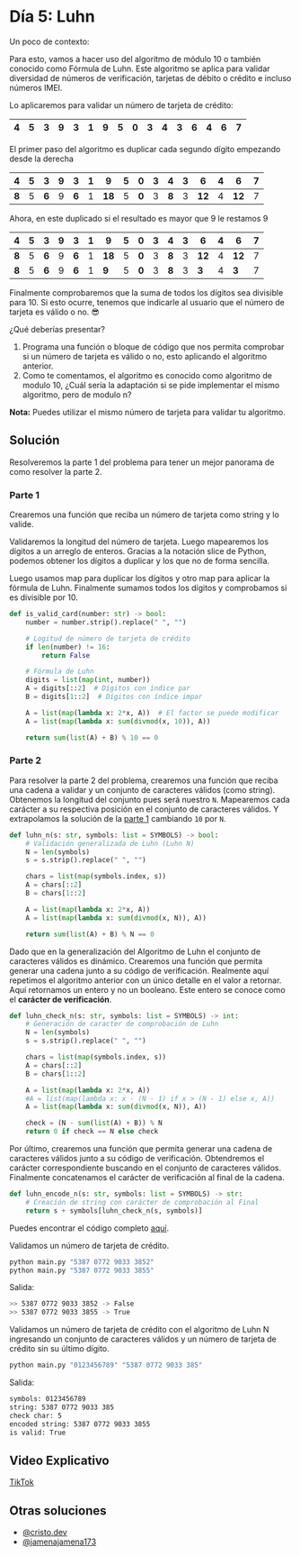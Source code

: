 # Día 5: Luhn

Un poco de contexto:

Para esto, vamos a hacer uso del algoritmo de módulo 10 o también conocido como Fórmula de Luhn. Este algoritmo se aplica para validar diversidad de números de verificación, tarjetas de débito o crédito e incluso números IMEI.

Lo aplicaremos para validar un número de tarjeta de crédito:

| 4   | 5   | 3   | 9   | 3   | 1   | 9   | 5   | 0   | 3   | 4   | 3   | 6   | 4   | 6   | 7   |
| --- | --- | --- | --- | --- | --- | --- | --- | --- | --- | --- | --- | --- | --- | --- | --- |

El primer paso del algoritmo es duplicar cada segundo dígito empezando desde la derecha

| 4     | 5   | 3     | 9   | 3     | 1   | 9      | 5   | 0     | 3   | 4     | 3   | 6      | 4   | 6      | 7   |
| ----- | --- | ----- | --- | ----- | --- | ------ | --- | ----- | --- | ----- | --- | ------ | --- | ------ | --- |
| **8** | 5   | **6** | 9   | **6** | 1   | **18** | 5   | **0** | 3   | **8** | 3   | **12** | 4   | **12** | 7   |

Ahora, en este duplicado si el resultado es mayor que 9 le restamos 9

| 4     | 5   | 3     | 9   | 3     | 1   | 9      | 5   | 0     | 3   | 4     | 3   | 6      | 4   | 6      | 7   |
| ----- | --- | ----- | --- | ----- | --- | ------ | --- | ----- | --- | ----- | --- | ------ | --- | ------ | --- |
| **8** | 5   | **6** | 9   | **6** | 1   | **18** | 5   | **0** | 3   | **8** | 3   | **12** | 4   | **12** | 7   |
| **8** | 5   | **6** | 9   | **6** | 1   | **9**  | 5   | **0** | 3   | **8** | 3   | **3**  | 4   | **3**  | 7   |

Finalmente comprobaremos que la suma de todos los dígitos sea divisible para 10. Si esto ocurre, tenemos que indicarle al usuario que el número de tarjeta es válido o no. 😎

¿Qué deberías presentar?

1. Programa una función o bloque de código que nos permita comprobar si un número de tarjeta es válido o no, esto aplicando el algoritmo anterior.
2. Como te comentamos, el algoritmo es conocido como algoritmo de modulo 10, ¿Cuál sería la adaptación si se pide implementar el mismo algoritmo, pero de modulo n?

**Nota:** Puedes utilizar el mismo número de tarjeta para validar tu algoritmo.

## Solución

Resolveremos la parte 1 del problema para tener un mejor panorama de como resolver la parte 2.

### Parte 1

Crearemos una función que reciba un número de tarjeta como string y lo valide.

Validaremos la longitud del número de tarjeta. Luego mapearemos los dígitos a un arreglo de enteros. Gracias a la notación slice de Python, podemos obtener los dígitos a duplicar y los que no de forma sencilla.

Luego usamos map para duplicar los dígitos y otro map para aplicar la fórmula de Luhn. Finalmente sumamos todos los dígitos y comprobamos si es divisible por 10.

```python
def is_valid_card(number: str) -> bool:
    number = number.strip().replace(" ", "")

    # Logitud de número de tarjeta de crédito
    if len(number) != 16:
        return False

    # Fórmula de Luhn
    digits = list(map(int, number))
    A = digits[::2]  # Dígitos con índice par
    B = digits[1::2]  # Dígitos con índice impar

    A = list(map(lambda x: 2*x, A))  # El factor se puede modificar
    A = list(map(lambda x: sum(divmod(x, 10)), A))

    return sum(list(A) + B) % 10 == 0
```

### Parte 2

Para resolver la parte 2 del problema, crearemos una función que reciba una cadena a validar y un conjunto de caracteres válidos (como string). Obtenemos la longitud del conjunto pues será nuestro `N`. Mapearemos cada carácter a su respectiva posición en el conjunto de caracteres válidos. Y extrapolamos la solución de la [parte 1](#parte-1) cambiando `10` por `N`.

```python
def luhn_n(s: str, symbols: list = SYMBOLS) -> bool:
    # Validación generalizada de Luhn (Luhn N)
    N = len(symbols)
    s = s.strip().replace(" ", "")

    chars = list(map(symbols.index, s))
    A = chars[::2]
    B = chars[1::2]

    A = list(map(lambda x: 2*x, A))
    A = list(map(lambda x: sum(divmod(x, N)), A))

    return sum(list(A) + B) % N == 0
```

Dado que en la generalización del Algoritmo de Luhn el conjunto de caracteres válidos es dinámico. Crearemos una función que permita generar una cadena junto a su código de verificación. Realmente aquí repetimos el algoritmo anterior con un único detalle en el valor a retornar. Aquí retornamos un entero y no un booleano. Este entero se conoce como el **carácter de verificación**.

```python
def luhn_check_n(s: str, symbols: list = SYMBOLS) -> int:
    # Generación de caracter de comprobación de Luhn
    N = len(symbols)
    s = s.strip().replace(" ", "")

    chars = list(map(symbols.index, s))
    A = chars[::2]
    B = chars[1::2]

    A = list(map(lambda x: 2*x, A))
    #A = list(map(lambda x: x - (N - 1) if x > (N - 1) else x, A))
    A = list(map(lambda x: sum(divmod(x, N)), A))

    check = (N - sum(list(A) + B)) % N
    return 0 if check == N else check
```

Por último, crearemos una función que permita generar una cadena de caracteres válidos junto a su código de verificación. Obtendremos el carácter correspondiente buscando en el conjunto de caracteres válidos. Finalmente concatenamos el carácter de verificación al final de la cadena.

```python
def luhn_encode_n(s: str, symbols: list = SYMBOLS) -> str:
    # Creación de string con carácter de comprobación al Final
    return s + symbols[luhn_check_n(s, symbols)]
```

Puedes encontrar el código completo [aquí](main.py).

Validamos un número de tarjeta de crédito.

```bash
python main.py "5387 0772 9033 3852"
python main.py "5387 0772 9033 3855"
```

Salida:

```bash
>> 5387 0772 9033 3852 -> False
>> 5387 0772 9033 3855 -> True
```

Validamos un número de tarjeta de crédito con el algoritmo de Luhn N ingresando un conjunto de caracteres válidos y un número de tarjeta de crédito sin su último dígito.

```bash
python main.py "0123456789" "5387 0772 9033 385"
```

Salida:

```bash
symbols: 0123456789
string: 5387 0772 9033 385
check char: 5
encoded string: 5387 0772 9033 3855
is valid: True
```

## Video Explicativo

[TikTok](https://www.tiktok.com/@crixodia/video/7149413565659614469)

## Otras soluciones

- [@cristo.dev](https://www.instagram.com/p/CjMOGfJOULD/)
- [@jamenajamena173](https://www.instagram.com/p/CjJaXXEO_wn/)

